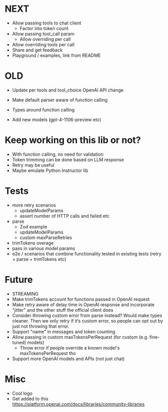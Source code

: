 # NEXT

- Allow passing tools to chat client
  - Factor into token count
- Allow passing tool_call param
  - Allow overriding per call
- Allow overriding tools per call
- Share and get feedback
- Playground / examples, link from README

# OLD

- Update per tools and tool_choice OpenAI API change

- Make default parser aware of function calling
- Types around function calling
- Add new models (gpt-4-1106-preview etc)

# Keep working on this lib or not?

- With function calling, no need for validation
- Token trimming can be done based on LLM response
- Retry may be useful
- Maybe emulate Python Instructor lib

# Tests

- more retry scenarios
  - updateModelParams
  - assert number of HTTP calls and failed etc
- parse
  - Zod example
  - updateModelParams
  - custom maxParseRetries
- trimTokens overage
- pass in various model params
- e2e / scenarios that combine functionality tested in existing tests (retry + parse + trimTokens etc)

# Future

- STREAMING
- Make trimTokens account for functions passed in OpenAI request
- Make retry aware of delay time in OpenAI response and incorporate "jitter" and the other stuff the official client does
- Consider throwing custom error from parse instead? Would make types cleaner. Then we only retry if it’s custom error, so people can opt out by just not throwing that error.
- Support "name" in messages and token counting
- Allow passing in custom maxTokensPerRequest (for custom (e.g. fine-tuned) models)
  - Throw error if people override a known model's maxTokensPerRequest tho
- Support more OpenAI models and APIs (not just chat)

# Misc

- Cool logo
- Get added to this https://platform.openai.com/docs/libraries/community-libraries

